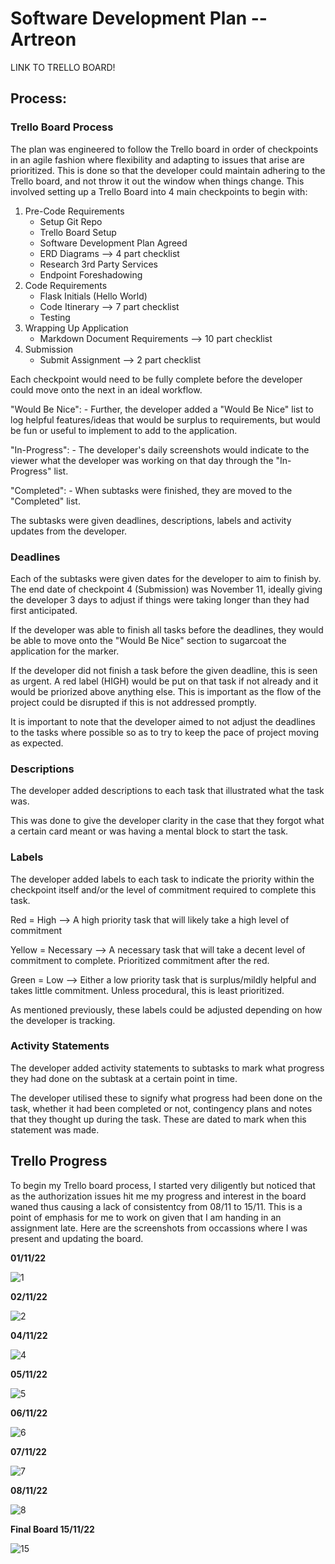 # Software Development Plan -- Artreon

LINK TO TRELLO BOARD!

## Process:

### Trello Board Process

The plan was engineered to follow the Trello board in order of checkpoints in an agile fashion where flexibility and adapting to issues that arise are prioritized. This is done so that the developer could maintain adhering to the Trello board, and not throw it out the window when things change. This involved setting up a Trello Board into 4 main checkpoints to begin with:

1. Pre-Code Requirements
    - Setup Git Repo
    - Trello Board Setup
    - Software Development Plan Agreed
    - ERD Diagrams --> 4 part checklist
    - Research 3rd Party Services
    - Endpoint Foreshadowing
2. Code Requirements
    - Flask Initials (Hello World)
    - Code Itinerary --> 7 part checklist
    - Testing
3. Wrapping Up Application
    - Markdown Document Requirements --> 10 part checklist
4. Submission
    - Submit Assignment --> 2 part checklist

Each checkpoint would need to be fully complete before the developer could move onto the next in an ideal workflow.

"Would Be Nice":
    - Further, the developer added a "Would Be Nice" list to log helpful features/ideas that would be surplus to requirements, but would be fun or useful to implement to add to the application.

"In-Progress":
    - The developer's daily screenshots would indicate to the viewer what the developer was working on that day through the "In-Progress" list.

"Completed":
    - When subtasks were finished, they are moved to the "Completed" list.

The subtasks were given deadlines, descriptions, labels and activity updates from the developer.

### Deadlines

Each of the subtasks were given dates for the developer to aim to finish by. The end date of checkpoint 4 (Submission) was November 11, ideally giving the developer 3 days to adjust if things were taking longer than they had first anticipated. 

If the developer was able to finish all tasks before the deadlines, they would be able to move onto the "Would Be Nice" section to sugarcoat the application for the marker.

If the developer did not finish a task before the given deadline, this is seen as urgent. A red label (HIGH) would be put on that task if not already and it would be priorized above anything else. This is important as the flow of the project could be disrupted if this is not addressed promptly.

It is important to note that the developer aimed to not adjust the deadlines to the tasks where possible so as to try to keep the pace of project moving as expected.

### Descriptions

The developer added descriptions to each task that illustrated what the task was. 

This was done to give the developer clarity in the case that they forgot what a certain card meant or was having a mental block to start the task.

### Labels

The developer added labels to each task to indicate the priority within the checkpoint itself and/or the level of commitment required to complete this task. 

Red = High
    --> A high priority task that will likely take a high level of commitment

Yellow = Necessary
    --> A necessary task that will take a decent level of commitment to complete. Prioritized commitment after the red.

Green = Low
    --> Either a low priority task that is surplus/mildly helpful and takes little commitment. Unless procedural, this is least prioritized.

As mentioned previously, these labels could be adjusted depending on how the developer is tracking.

### Activity Statements

The developer added activity statements to subtasks to mark what progress they had done on the subtask at a certain point in time. 

The developer utilised these to signify what progress had been done on the task, whether it had been completed or not, contingency plans and notes that they thought up during the task. These are dated to mark when this statement was made.

## Trello Progress

To begin my Trello board process, I started very diligently but noticed that as the authorization issues hit me my progress and interest in the board waned thus causing a lack of consistentcy from 08/11 to 15/11. This is a point of emphasis for me to work on given that I am handing in an assignment late. Here are the screenshots from occassions where I was present and updating the board.

**01/11/22**

![1](/docs/01.11%20Trello%20Screenshot.png)

**02/11/22**

![2](/docs/02.11%20Trello%20Screenshot.png)

**04/11/22**

![4](/docs/04.11%20Trello%20Screenshot.png)

**05/11/22**

![5](/docs/05.11%20Trello%20Screenshot.png)

**06/11/22**

![6](/docs/06.11%20Trello%20Screenshot.png)

**07/11/22**

![7](/docs/07.11%20Trello%20Screenshot.png)

**08/11/22**

![8](/docs/08.11%20Trello%20Screenshot.png)

**Final Board 15/11/22**

![15](/docs/Trello%20Board%20Final.png)